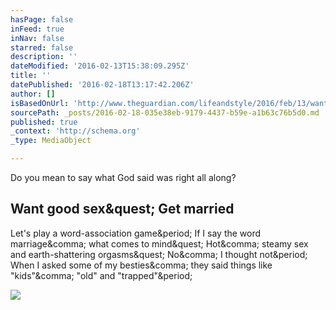 ```yaml
---
hasPage: false
inFeed: true
inNav: false
starred: false
description: ''
dateModified: '2016-02-13T15:38:09.295Z'
title: ''
datePublished: '2016-02-18T13:17:42.206Z'
author: []
isBasedOnUrl: 'http://www.theguardian.com/lifeandstyle/2016/feb/13/want-good-sex-get-married'
sourcePath: _posts/2016-02-18-035e38eb-9179-4437-b59e-a1b63c76b5d0.md
published: true
_context: 'http://schema.org'
_type: MediaObject

---
```

Do you mean to say what God said was right all along? 

<article style=""><h1>Want good sex&amp;quest; Get married</h1><p>Let's play a word-association game&amp;period; If I say the word marriage&amp;comma; what comes to mind&amp;quest; Hot&amp;comma; steamy sex and earth-shattering orgasms&amp;quest; No&amp;comma; I thought not&amp;period; When I asked some of my besties&amp;comma; they said things like "kids"&amp;comma; "old" and "trapped"&amp;period;</p><img src="https://i.guim.co.uk/img/media/994c1ce3b6a53879f204c12addf4c0bc655b2284/0_130_4981_2990/master/4981.jpg?w=1200&amp;q=85&amp;auto=format&amp;sharp=10&amp;s=8d6942ce76b04ee16907cc681f40ca00" /></article>
